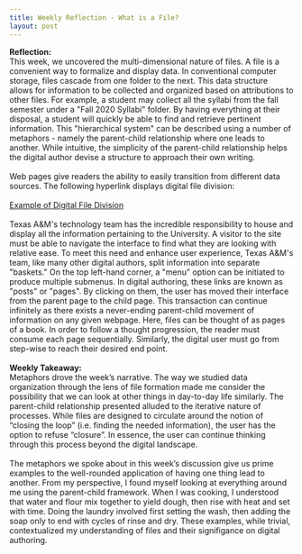 ```yaml
---
title: Weekly Reflection - What is a File?
layout: post
---
```

**Reflection:**<br/>
This week, we uncovered the multi-dimensional nature of files. A file is a convenient way to formalize and display data. In conventional computer storage, files cascade from one folder to the next. This data structure allows for information to be collected and organized based on attributions to other files. For example, a student may collect all the syllabi from the fall semester under a "Fall 2020 Syllabi" folder. By having everything at their disposal, a student will quickly be able to find and retrieve pertinent information. This "hierarchical system" can be described using a number of metaphors - namely the parent-child relationship where one leads to another. While intuitive, the simplicity of the parent-child relationship helps the digital author devise a structure to approach their own writing.    
<br/>
Web pages give readers the ability to easily transition from different data sources. The following hyperlink displays digital file division: <br/>
<br/>
[Example of Digital File Division](https://www.tamu.edu/)<br/>
<br/>
Texas A&M's technology team has the incredible responsibility to house and display all the information pertaining to the University. A visitor to the site must be able to navigate the interface to find what they are looking with relative ease. To meet this need and enhance user experience, Texas A&M's team, like many other digital authors, split information into separate "baskets." On the top left-hand corner, a "menu" option can be initiated to produce multiple submenus. In digital authoring, these links are known as "posts" or "pages". By clicking on them, the user has moved their interface from the parent page to the child page. This transaction can continue infinitely as there exists a never-ending parent-child movement of information on any given webpage. Here, files can be thought of as pages of a book. In order to follow a thought progression, the reader must consume each page sequentially. Similarly, the digital user must go from step-wise to reach their desired end point.  
<br/>
**Weekly Takeaway:**<br/>
Metaphors drove the week’s narrative. The way we studied data organization through the lens of file formation made me consider the possibility that we can look at other things in day-to-day life similarly. The parent-child relationship presented alluded to the iterative nature of processes. While files are designed to circulate around the notion of “closing the loop” (i.e. finding the needed information), the user has the option to refuse “closure”. In essence, the user can continue thinking through this process beyond the digital landscape. <br/>
<br/>
The metaphors we spoke about in this week’s discussion give us prime examples to the well-rounded application of having one thing lead to another. From my perspective, I found myself looking at everything around me using the parent-child framework. When I was cooking, I understood that water and flour mix together to yield dough, then rise with heat and set with time. Doing the laundry involved first setting the wash, then adding the soap only to end with cycles of rinse and dry.  These examples, while trivial, contextualized my understanding of files and their signifigance on digital authoring. 
<br/>
